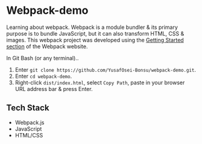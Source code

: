 # Webpack-demo

Learning about webpack. Webpack is a module bundler & its primary purpose is to bundle JavaScript, but it can also transform HTML, CSS & images. This webpack project was developed using the [Getting Started section](https://webpack.js.org/guides/getting-started/) of the Webpack website.

In Git Bash (or any terminal)..
1. Enter `git clone https://github.com/YusafOsei-Bonsu/webpack-demo.git`.
2. Enter `cd webpack-demo`.
3. Right-click `dist/index.html`, select `Copy Path`, paste in your browser URL address bar & press Enter.

## Tech Stack
- Webpack.js
- JavaScript
- HTML/CSS